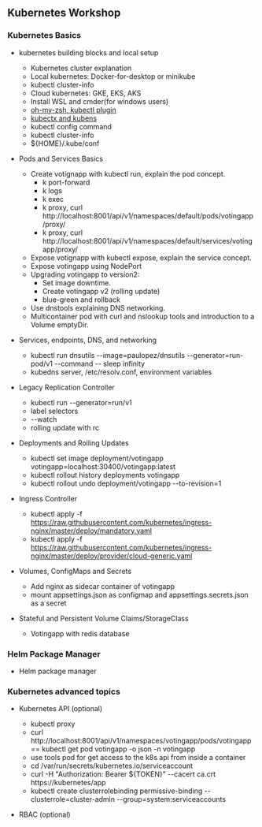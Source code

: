 ## Kubernetes Workshop 

### Kubernetes Basics

*  kubernetes building blocks and local setup
    * Kubernetes cluster explanation
    * Local kubernetes: Docker-for-desktop or minikube
    * kubectl cluster-info
    * Cloud kubernetes: GKE, EKS, AKS
    * Install WSL and cmder(for windows users)
    * [oh-my-zsh, kubectl plugin](https://github.com/robbyrussell/oh-my-zsh)
    * [kubectx and kubens](https://github.com/ahmetb/kubectx)
    * kubectl config command
    * kubectl cluster-info
    * ${HOME}/.kube/conf

*  Pods and Services Basics
    * Create votignapp with kubectl run, explain the pod concept.
        * k port-forward
        * k logs
        * k exec 
        * k proxy, curl http://localhost:8001/api/v1/namespaces/default/pods/votingapp/proxy/
        * k proxy, curl http://localhost:8001/api/v1/namespaces/default/services/votingapp/proxy/
    * Expose votignapp with kubectl expose, explain the service concept. 
    * Expose votingapp using NodePort
    * Upgrading votingapp to version2:
        * Set image downtime.
        * Create votingapp v2 (rolling update)
        * blue-green and rollback
    * Use dnstools explaining DNS networking.
    * Multicontainer pod with curl and nslookup tools and introduction to a Volume emptyDir.

*  Services, endpoints, DNS, and networking
    * kubectl run dnsutils --image=paulopez/dnsutils --generator=run-pod/v1 --command -- sleep infinity
    * kubedns server, /etc/resolv.conf, environment variables

*  Legacy Replication Controller 
    *  kubectl run --generator=run/v1
    *  label selectors
    *  --watch
    *  rolling update with rc

*  Deployments and Rolling Updates
    * kubectl set image deployment/votingapp votingapp=localhost:30400/votingapp:latest
    * kubectl rollout history deployments votingapp
    * kubectl rollout undo deployment/votingapp --to-revision=1

* Ingress Controller
    * kubectl apply -f https://raw.githubusercontent.com/kubernetes/ingress-nginx/master/deploy/mandatory.yaml
    * kubectl apply -f https://raw.githubusercontent.com/kubernetes/ingress-nginx/master/deploy/provider/cloud-generic.yaml

*  Volumes, ConfigMaps and Secrets 
    * Add nginx as sidecar container of votingapp
    * mount appsettings.json as configmap and appsettings.secrets.json as a secret

*  Stateful and Persistent Volume Claims/StorageClass
    * Votingapp with redis database


### Helm Package Manager

* Helm package manager

### Kubernetes advanced topics

* Kubernetes API (optional)
    * kubectl proxy
    * curl http://localhost:8001/api/v1/namespaces/votingapp/pods/votingapp  == kubectl get pod votingapp -o json -n votingapp
    * use tools pod for get access to the k8s api from inside a container
    * cd /var/run/secrets/kubernetes.io/serviceaccount
    * curl -H "Authorization: Bearer ${TOKEN}" --cacert ca.crt   https://kubernetes/app
    * kubectl create clusterrolebinding permissive-binding --clusterrole=cluster-admin --group=system:serviceaccounts

* RBAC (optional)
